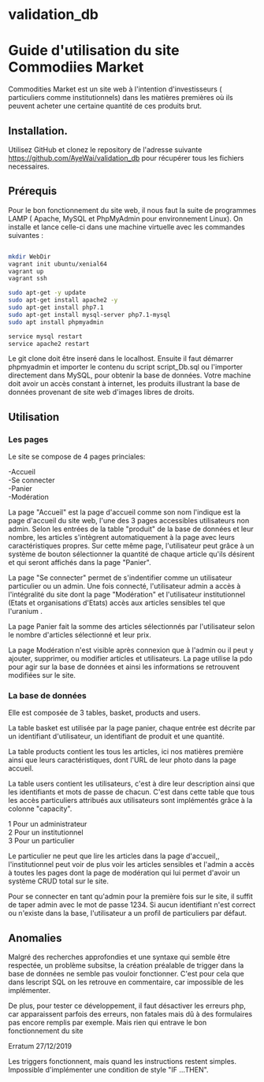 # validation_db

# Guide d'utilisation du site Commodiies Market

Commodities Market est un site web à l'intention d'investisseurs ( particuliers comme institutionnels) dans les matières premières où ils peuvent acheter une certaine quantité de ces produits brut.

## Installation.

Utilisez GitHub et clonez le repository de l'adresse suivante https://github.com/AyeWai/validation_db pour récupérer tous les fichiers necessaires.


## Prérequis

Pour le bon fonctionnement du site web, il nous faut la suite de programmes LAMP ( Apache, MySQL et PhpMyAdmin pour environnement Linux).
On installe et lance celle-ci dans une machine virtuelle avec les commandes suivantes :

```bash

mkdir WebDir
vagrant init ubuntu/xenial64
vagrant up
vagrant ssh

sudo apt-get -y update
sudo apt-get install apache2 -y
sudo apt-get install php7.1
sudo apt-get install mysql-server php7.1-mysql
sudo apt install phpmyadmin

service mysql restart
service apache2 restart

```
Le git clone doit être inseré dans le localhost. Ensuite il faut démarrer phpmyadmin et importer le contenu du script script_Db.sql ou l'importer directement dans MySQL, pour obtenir la base de données. 
Votre machine doit avoir un accès constant à internet, les produits illustrant la base de données provenant de site web d'images libres de droits.

## Utilisation

### Les pages

Le site se compose de 4 pages princiales:

-Accueil  
-Se connecter  
-Panier  
-Modération  

La page "Accueil" est la page d'accueil comme son nom l'indique est la page d'accueil du site web, l'une des 3 pages accessibles utilisateurs non admin. 
Selon les entrées de la table "produit" de la base de données et leur nombre, les articles s'intègrent automatiquement à la page avec leurs caractéristiques propres.
Sur cette même page, l'utilisateur peut grâce à un système de bouton sélectionner la quantité de chaque article qu'ils désirent et qui seront affichés dans la page "Panier".

La page "Se connecter" permet de s'indentifier comme un utilisateur particulier ou un admin. Une fois connecté, l'utilisateur admin a accès à l'intégralité du site dont la page "Modération" et l'utilisateur institutionnel (Etats et organisations d'Etats) accès aux articles sensibles tel que l'uranium .
    
La page Panier fait la somme des articles sélectionnés par l'utilisateur selon le nombre d'articles sélectionné et leur prix.

La page Modération n'est visible après connexion que à l'admin ou il peut y ajouter, supprimer, ou modifier articles et utilisateurs. La page utilise la pdo pour agir sur la base de données et ainsi les informations se retrouvent modifiées sur le site.

### La base de données

Elle est composée de 3 tables, basket, products and users.

La table basket est utilisée par la page panier, chaque entrée est décrite par un identifiant d'utilisateur, un identifiant de produit et une quantité.

La table products contient les tous les articles, ici nos matières première ainsi que leurs caractéristiques, dont l'URL de leur photo dans la page accueil.

La table users contient les utilisateurs, c'est à dire leur description ainsi que les identifiants et mots de passe de chacun.
C'est dans cette table que tous les accès particuliers attribués aux utilisateurs sont implémentés grâce à la colonne "capacity".

1   Pour un administrateur  
2   Pour un institutionnel  
3   Pour un particulier

Le particulier ne peut que lire les articles dans la page d'accueil,, l'institutionnel peut voir de plus voir les articles sensibles
et l'admin a accès à toutes les pages dont la page de modération qui lui permet d'avoir un système CRUD total sur le site.

Pour se connecter en tant qu'admin pour la première fois sur le site, il suffit de taper admin avec le mot de passe 1234. Si aucun identifiant n'est correct ou n'existe dans la base, l'utilisateur a un profil de particuliers par défaut.


## Anomalies

Malgré des recherches approfondies et une syntaxe qui semble être respectée, un problème subsitse, la création préalable de trigger dans la base de données ne semble pas vouloir fonctionner. C'est pour cela que dans lescript SQL on les retrouve en commentaire, car impossible de les implémenter.

De plus, pour tester ce développement, il faut désactiver les erreurs php, car apparaissent parfois des erreurs, non fatales mais dû à des formulaires pas encore remplis par exemple. Mais rien qui entrave le bon fonctionnement du site

Erratum 27/12/2019

Les triggers fonctionnent, mais quand les instructions restent simples. Impossible d'implémenter une condition de style "IF ...THEN".





